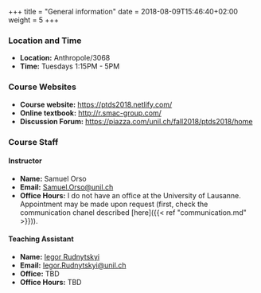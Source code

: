 +++
title = "General information"
date =  2018-08-09T15:46:40+02:00
weight = 5
+++

### Location and Time

- **Location:** Anthropole/3068
- **Time:** Tuesdays 1:15PM - 5PM

### Course Websites

* **Course website:**  <https://ptds2018.netlify.com/>
* **Online textbook:**  <http://r.smac-group.com/>
* **Discussion Forum:** <https://piazza.com/unil.ch/fall2018/ptds2018/home>

### Course Staff

#### Instructor

- **Name:** Samuel Orso
- **Email:** [Samuel.Orso@unil.ch](mailto:Samuel.Orso@unil.ch)
- **Office Hours:** I do not have an office at the University of Lausanne. Appointment
may be made upon request (first, check the communication chanel described [here]({{< ref "communication.md" >}})).

#### Teaching Assistant 

- **Name:** [Iegor Rudnytskyi](http://hec.unil.ch/hec/recherche/fiche?pnom=irudnytskyi&dyn_lang=en)
- **Email:** [Iegor.Rudnytskyi@unil.ch](mailto:Iegor.Rudnytskyi@unil.ch)
- **Office:** TBD
- **Office Hours:** TBD
